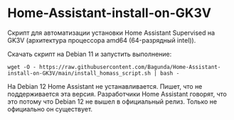 # Home-Assistant-install-on-GK3V
Скрипт для автоматизации установки Home Assistant Supervised на GK3V (архитектура процессора amd64 (64-разрядный intel)).

Скачать скрипт на Debian 11 и запустить выполнение:

```wget -O - https://raw.githubusercontent.com/Bagunda/Home-Assistant-install-on-GK3V/main/install_homass_script.sh | bash - ```

На Debian 12 Home Assistant не устанавливается. Пишет, что не поддерживается эта версия. Разработчики Home Assistant говорят, что это потому что Debian 12 не вышел в официальный релиз. Только не официально он существует.

